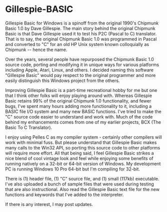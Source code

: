 # Gillespie-BASIC

Gillespie Basic for Windows is a spinoff from the original 1990's Chipmunk Basic 1.0 by Dave Gillespie.  The main story behind the original Chipmunk Basic is that Dave Gillespie used it to test his P2C (Pascal to C) translator. That is to say, the original Chipmunk Basic 1.0 was programmed in Pascal and converted to "C" for an old HP Unix system known colloquially as Chipmunk -- hence the name.  

Over the years, several people have repurposed the Chipmunk Basic 1.0 source code, porting and modifying it in unique ways for various platforms including Apple, Atari, Linux, and others.  I decided naming this software "Gillespie Basic" would pay respect to the original programmer and more easily distinguish this Windows project from the others.

Improving Gillespie Basic is a part-time recreational hobby for me but one that I think other folks will enjoy playing around with. Whereas Gillespie Basic retains 99% of the original Chipmunk 1.0 functionality, and fewer bugs, I've spent many hours adding more functionality to it, including a BASIC file I/O system and many new BASIC functions. I've tried to make the "C" source code easier to understand and work with.  Much of the code behind my enhancements comes from one of my earlier projects, BCX (The Basic To C Translator). 

I enjoy using Pelles C as my compiler system - certainly other compilers will work with minimal fuss.  But please understand that Gillespie Basic makes many calls to the Win32 API, so porting this source code to other platforms will require more effort.  All that being said, I feel Gillespie Basic strikes a nice blend of cool vintage look and feel while enjoying some benefits of running natively on a 32-bit or 64-bit version of Windows.  My development PC is running Windows 10 Pro 64-bit but I'm compiling for 32-bit.

There is (1) header file, (1) "C" source file, and (1) small (117kb) executable.  I've also uploaded a bunch of sample files that were used during testing that are also instructional.  Also read the Gillespie Basic text file for the new functions and keywords that I've added to the interpreter.


If there is any interest, I may post updates.
